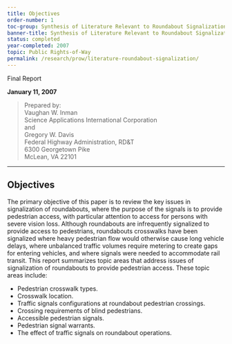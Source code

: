 ```yaml
---
title: Objectives
order-number: 1
toc-group: Synthesis of Literature Relevant to Roundabout Signalization to Provide Pedestrian Access
banner-title: Synthesis of Literature Relevant to Roundabout Signalization to Provide Pedestrian Access
status: completed
year-completed: 2007
topic: Public Rights-of-Way
permalink: /research/prow/literature-roundabout-signalization/
---
```


Final Report  

**January 11, 2007**

> Prepared by:\
> Vaughan W. Inman\
> Science Applications International Corporation\
> and\
> Gregory W. Davis\
> Federal Highway Administration, RD&T\
> 6300 Georgetown Pike\
> McLean, VA 22101



---


## Objectives

The primary objective of this paper is to review the key issues in signalization of roundabouts, where the purpose of the signals is to provide pedestrian access, with particular attention to access for persons with severe vision loss. Although roundabouts are infrequently signalized to provide access to pedestrians, roundabouts crosswalks have been signalized where heavy pedestrian flow would otherwise cause long vehicle delays, where unbalanced traffic volumes require metering to create gaps for entering vehicles, and where signals were needed to accommodate rail transit. This report summarizes topic areas that address issues of signalization of roundabouts to provide pedestrian access. These topic areas include:

-   Pedestrian crosswalk types.
-   Crosswalk location.
-   Traffic signals configurations at roundabout pedestrian crossings.
-   Crossing requirements of blind pedestrians.
-   Accessible pedestrian signals.
-   Pedestrian signal warrants.
-   The effect of traffic signals on roundabout operations.

